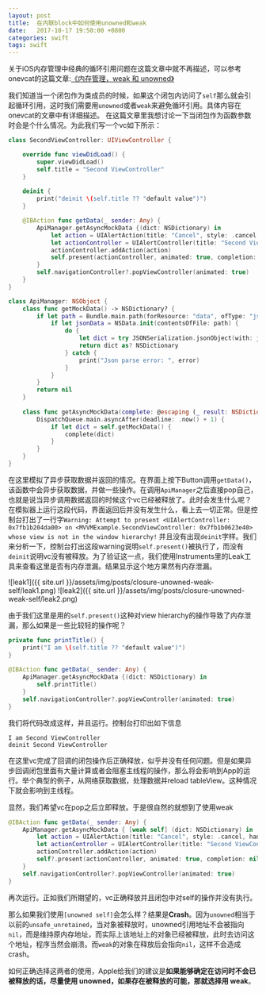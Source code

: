 ```yaml
---
layout: post
title:  在内联block中如何使用unowned和weak
date:   2017-10-17 19:50:00 +0800
categories: swift
tags: swift
---
```


关于iOS内存管理中经典的循环引用问题在这篇文章中就不再描述，可以参考onevcat的这篇文章:[《内存管理，weak 和 unowned》
](http://swifter.tips/retain-cycle/)

我们知道当一个闭包作为类成员的时候，如果这个闭包内访问了`self`那么就会引起循环引用，这时我们需要用`unowned`或者`weak`来避免循环引用。具体内容在onevcat的文章中有详细描述。
在这篇文章里我想讨论一下当闭包作为函数参数时会是个什么情况。为此我们写一个vc如下所示：

```swift
class SecondViewController: UIViewController {

    override func viewDidLoad() {
        super.viewDidLoad()
        self.title = "Second ViewController"
    }
    
    deinit {
        print("deinit \(self.title ?? "default value")")
    }

    @IBAction func getData(_ sender: Any) {
        ApiManager.getAsyncMockData {(dict: NSDictionary) in
            let action = UIAlertAction(title: "Cancel", style: .cancel, handler: nil)
            let actionController = UIAlertController(title: "Second ViewController Alert", message: dict.description, preferredStyle: .alert)
            actionController.addAction(action)
            self.present(actionController, animated: true, completion: nil)
        }
        self.navigationController?.popViewController(animated: true)
    }
}

class ApiManager: NSObject {
    class func getMockData() -> NSDictionary? {
        if let path = Bundle.main.path(forResource: "data", ofType: "json") {
            if let jsonData = NSData.init(contentsOfFile: path) {
                do {
                    let dict = try JSONSerialization.jsonObject(with: jsonData as Data, options: .mutableContainers)
                    return dict as? NSDictionary
                } catch {
                    print("Json parse error: ", error)
                }
            }
        }
        return nil
    }
    
    class func getAsyncMockData(complete: @escaping (_ result: NSDictionary) -> Void) {
        DispatchQueue.main.asyncAfter(deadline: .now() + 1) {
            if let dict = self.getMockData() {
                complete(dict)
            }
        }
    }
}
```
在这里模拟了异步获取数据并返回的情况。在界面上按下Button调用`getData()`，该函数中会异步获取数据，并做一些操作。在调用`ApiManager`之后直接pop自己，也就是说当异步调用数据返回的时候这个vc已经被释放了。此时会发生什么呢？在模拟器上运行这段代码，界面返回后并没有发生什么，看上去一切正常。但是控制台打出了一行字`Warning: Attempt to present <UIAlertController: 0x7fb1b204da00> on <MVVMExample.SecondViewController: 0x7fb1b0623e40> whose view is not in the window hierarchy!`
并且没有出现`deinit`字样。我们来分析一下，控制台打出这段warning说明`self.present()`被执行了，而没有`deinit`说明vc没有被释放。为了验证这一点，我们使用Instruments里的Leak工具来查看这里是否有内存泄漏。结果显示这个地方果然有内存泄漏。

![leak1]({{ site.url }}/assets/img/posts/closure-unowned-weak-self/leak1.png)
![leak2]({{ site.url }}/assets/img/posts/closure-unowned-weak-self/leak2.png)

由于我们这里是用的`self.present()`这种对view hierarchy的操作导致了内存泄漏，那么如果是一些比较轻的操作呢？

```swift
private func printTitle() {
    print("I am \(self.title ?? "default value")")
}
    
@IBAction func getData(_ sender: Any) {
    ApiManager.getAsyncMockData {(dict: NSDictionary) in
        self.printTitle()
    }
    self.navigationController?.popViewController(animated: true)
}
```
我们将代码改成这样，并且运行。控制台打印出如下信息
    
    I am Second ViewController
    deinit Second ViewController

在这里vc完成了回调的闭包操作后正确释放，似乎并没有任何问题。但是如果异步回调闭包里面有大量计算或者会阻塞主线程的操作，那么将会影响到App的运行。举个典型的例子，从网络获取数据，处理数据并reload tableView。这种情况下就会影响到主线程。

显然，我们希望vc在pop之后立即释放。于是很自然的就想到了使用weak
```swift
@IBAction func getData(_ sender: Any) {
    ApiManager.getAsyncMockData { [weak self] (dict: NSDictionary) in
        let action = UIAlertAction(title: "Cancel", style: .cancel, handler: nil)
        let actionController = UIAlertController(title: "Second ViewController Alert", message: dict.description, preferredStyle: .alert)
        actionController.addAction(action)
        self?.present(actionController, animated: true, completion: nil)
    }
    self.navigationController?.popViewController(animated: true)
}
```
再次运行。正如我们所期望的，vc正确释放并且闭包中对self的操作并没有执行。

那么如果我们使用`[unowned self]`会怎么样？结果是**Crash**。因为`unowned`相当于以前的`unsafe_unretained`，当对象被释放时，unowned引用地址不会被指向`nil`，而是维持原内存地址，而实际上该地址上的对象已经被释放，此时去访问这个地址，程序当然会崩溃。而`weak`的对象在释放后会指向`nil`，这样不会造成crash。

如何正确选择这两者的使用，Apple给我们的建议是**如果能够确定在访问时不会已被释放的话，尽量使用 unowned，如果存在被释放的可能，那就选择用 weak**。

